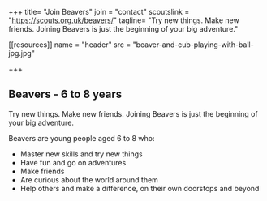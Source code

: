 +++
title= "Join Beavers"
join = "contact"
scoutslink = "https://scouts.org.uk/beavers/"
tagline= "Try new things. Make new friends. Joining Beavers is just the beginning of your big adventure."

[[resources]]
  name = "header"
  src = "beaver-and-cub-playing-with-ball-jpg.jpg"

+++

## Beavers - 6 to 8 years

Try new things. Make new friends. Joining Beavers is just the beginning of your big adventure.

Beavers are young people aged 6 to 8 who:

* Master new skills and try new things
* Have fun and go on adventures
* Make friends
* Are curious about the world around them
* Help others and make a difference, on their own doorstops and beyond


